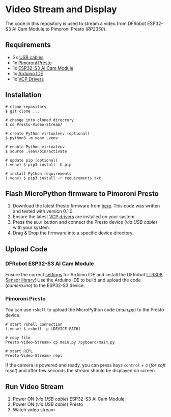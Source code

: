 # Video Stream and Display

The code in this repository is used to stream a video from DFRobot ESP32-S3 AI Cam Module to Pimoroni Presto (_RP2350_).

## Requirements

- 2x [USB cables](https://www.dfrobot.com/product-2833.html?tracking=Mszf2HlGMStAAKkFfhNgg3QhFFchlilhR47u9vXX9o9Ko6giJYRJQdmwZjbDIvMV)
- 1x [Pimoroni Presto](https://shop.pimoroni.com/products/presto?variant=54894104019323)
- 1x [ESP32-S3 AI Cam Module](https://www.dfrobot.com/product-2899.html?tracking=Mszf2HlGMStAAKkFfhNgg3QhFFchlilhR47u9vXX9o9Ko6giJYRJQdmwZjbDIvMV)
- 1x [Arduino IDE](https://www.arduino.cc/en/software/)
- 1x [VCP Drivers](https://www.silabs.com/developer-tools/usb-to-uart-bridge-vcp-drivers)

## Installation

```shell
# clone repository
$ git clone ...

# change into cloned directory
$ cd Presto-Video-Stream/

# create Python virtualenv (optional)
$ python3 -m venv .venv

# enable Python virtualenv
$ source .venv/bin/activate

# update pip (optional)
(.venv) $ pip3 install -U pip

# install Python requirements
(.venv) $ pip3 install -r requirements.txt 
```

## Flash MicroPython firmware to Pimoroni Presto

1. Download the latest Presto firmware from [here](https://github.com/pimoroni/presto/releases). This code was written and tested with version 0.1.0. 
2. Ensure the latest [VCP drivers](https://www.silabs.com/developer-tools/usb-to-uart-bridge-vcp-drivers) are installed on your system.
3. Press the `BOOT` button and connect the Presto device (_via USB cable_) with your system.
4. Drag & Drop the firmware into a specific device directory.

## Upload Code

### DFRobot ESP32-S3 AI Cam Module

Ensure the correct [settings](https://wiki.dfrobot.com/SKU_DFR1154_ESP32_S3_AI_CAM) for Arduino IDE and install the DFRobot [LTR308 Sensor library](https://github.com/DFRobot/DFRobot_LTR308)! Use the Arduino IDE to build and upload the code (_camera.ino_) to the ESP32-S3 device.

### Pimoroni Presto

You can use `rshell` to upload the MicroPython code (_main.py_) to the Presto device.

```shell
# start rshell connection
(.venv) $ rshell -p [DEVICE PATH]

# copy file
Presto-Video-Stream> cp main.py /pyboard/main.py

# start REPL
Presto-Video-Stream> repl
```

If the camera is powered and ready, you can press keys `control` + `d` (_for soft reset_) and after few seconds the stream should be displayed on screen.

## Run Video Stream

1. Power ON (_via USB cable_) ESP32-S3 AI Cam Module
2. Power ON (_via USB cable_) Presto
3. Watch video stream
